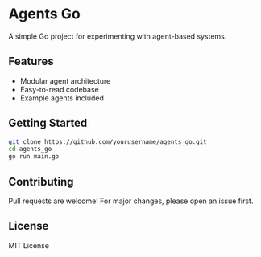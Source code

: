 # Agents Go

A simple Go project for experimenting with agent-based systems.

## Features

- Modular agent architecture
- Easy-to-read codebase
- Example agents included

## Getting Started

```bash
git clone https://github.com/yourusername/agents_go.git
cd agents_go
go run main.go
```

## Contributing

Pull requests are welcome! For major changes, please open an issue first.

## License

MIT License
